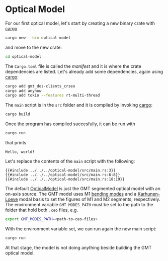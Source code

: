 # Optical Model

For our first optical model, let's start by creating a new binary crate with [cargo]

```bash
cargo new --bin optical-model 
```
and move to the new crate:
```bash
cd optical-model
```
The `Cargo.toml` file is called the *manifest* and it is where the crate dependencies are listed.
Let's already add some dependencies, again using [cargo]:
```bash
cargo add gmt_dos-clients_crseo
cargo add anyhow
cargo add tokio --features rt-multi-thread
```

The `main` script is in the `src` folder and it is compiled by invoking [cargo]:
```bash
cargo build
```
Once the program has compiled succesfully, it can be run with 
```bash
cargo run
```
that prints
```
Hello, world!
```

Let's replace the contents of the `main` script with the following:

 ```rust,no_run,noplayground
{{#include ../../../optical-model/src/main.rs:3}}
{{#include ../../../optical-model/src/main.rs:6:8}}
{{#include ../../../optical-model/src/main.rs:18:19}}
 ```

 The default [OpticalModel] is just the GMT segmented optical model with an on-axis source.
 The GMT model uses M1 [bending modes] and a [Karhunen-Loeve] modal basis to set the figures of M1 and M2 segments, respectively.
 The environment variable `GMT_MODES_PATH` must be set to the path to the folder that hold both `.ceo` files, e.g.
 ```bash
 export GMT_MODES_PATH=<path-to-ceo-files>
 ```
 With the environment variable set, we can run again the new main script:
 ```bash
cargo run
```
At that stage, the model is not doing anything beside building the GMT optical model.

[cargo]: https://doc.rust-lang.org/cargo/
[OpticalModel]: https://docs.rs/gmt_dos-clients_crseo/3.4.1/gmt_dos_clients_crseo/struct.OpticalModel.html
[bending modes]: https://s3.us-west-2.amazonaws.com/gmto.modeling/bending+modes.ceo
[Karhunen-Loeve]: https://s3.us-west-2.amazonaws.com/gmto.modeling/Karhunen-Loeve.ceo